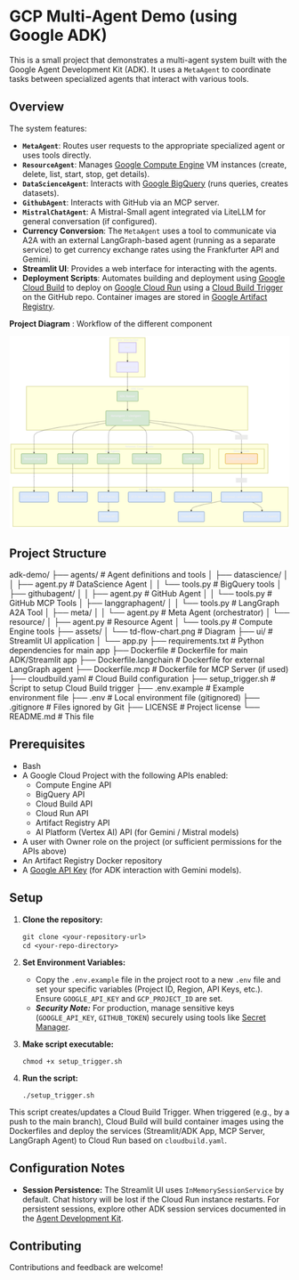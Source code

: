 # GCP Multi-Agent Demo (using Google ADK)

This is a small project that demonstrates a multi-agent system built with the Google Agent Development Kit (ADK). It uses a `MetaAgent` to coordinate tasks between specialized agents that interact with various tools.

## Overview

The system features:

* **`MetaAgent`**: Routes user requests to the appropriate specialized agent or uses tools directly.
* **`ResourceAgent`**: Manages [Google Compute Engine](https://cloud.google.com/compute/docs) VM instances (create, delete, list, start, stop, get details).
* **`DataScienceAgent`**: Interacts with [Google BigQuery](https://cloud.google.com/bigquery/docs) (runs queries, creates datasets).
* **`GithubAgent`**: Interacts with GitHub via an MCP server.
* **`MistralChatAgent`**: A Mistral-Small agent integrated via LiteLLM for general conversation (if configured).
* **Currency Conversion**: The `MetaAgent` uses a tool to communicate via A2A with an external LangGraph-based agent (running as a separate service) to get currency exchange rates using the Frankfurter API and Gemini.
* **Streamlit UI**: Provides a web interface for interacting with the agents.
* **Deployment Scripts**: Automates building and deployment using [Google Cloud Build](https://cloud.google.com/build/docs) to deploy on [Google Cloud Run](https://cloud.google.com/run/docs) using a [Cloud Build Trigger](https://cloud.google.com/build/docs/triggers) on the GitHub repo. Container images are stored in [Google Artifact Registry](https://cloud.google.com/artifact-registry/docs).

**Project Diagram** : Workflow of the different component

<p align="center">
<img src="./assets/td-flow-chart.png" alt="Diagram" width="800"/>
</p>

## Project Structure

adk-demo/
├── agents/                     # Agent definitions and tools
│   ├── datascience/
│   │   ├── agent.py            # DataScience Agent
│   │   └── tools.py            # BigQuery tools
│   ├── githubagent/
│   │   ├── agent.py            # GitHub Agent
│   │   └── tools.py            # GitHub MCP Tools
│   ├── langgraphagent/
│   │   └── tools.py            # LangGraph A2A Tool
│   ├── meta/
│   │   └── agent.py            # Meta Agent (orchestrator)
│   └── resource/
│       ├── agent.py            # Resource Agent
│       └── tools.py            # Compute Engine tools
├── assets/
│   └── td-flow-chart.png       # Diagram
├── ui/                         # Streamlit UI application
│   └── app.py
├── requirements.txt            # Python dependencies for main app
├── Dockerfile                  # Dockerfile for main ADK/Streamlit app
├── Dockerfile.langchain        # Dockerfile for external LangGraph agent
├── Dockerfile.mcp              # Dockerfile for MCP Server (if used)
├── cloudbuild.yaml             # Cloud Build configuration
├── setup_trigger.sh            # Script to setup Cloud Build trigger
├── .env.example                # Example environment file
├── .env                        # Local environment file (gitignored)
├── .gitignore                  # Files ignored by Git
├── LICENSE                     # Project license
└── README.md                   # This file


## Prerequisites

* Bash
* A Google Cloud Project with the following APIs enabled:
    * Compute Engine API
    * BigQuery API
    * Cloud Build API
    * Cloud Run API
    * Artifact Registry API
    * AI Platform (Vertex AI) API (for Gemini / Mistral models)
* A user with Owner role on the project (or sufficient permissions for the APIs above)
* An Artifact Registry Docker repository
* A [Google API Key](https://aistudio.google.com/apikey) (for ADK interaction with Gemini models).

## Setup

1.  **Clone the repository:**

    ```
    git clone <your-repository-url>
    cd <your-repo-directory>
    ```

2.  **Set Environment Variables:**
    * Copy the `.env.example` file in the project root to a new `.env` file and set your specific variables (Project ID, Region, API Keys, etc.). Ensure `GOOGLE_API_KEY` and `GCP_PROJECT_ID` are set.
    * ***Security Note:*** For production, manage sensitive keys (`GOOGLE_API_KEY`, `GITHUB_TOKEN`) securely using tools like [Secret Manager](https://cloud.google.com/secret-manager).

3.  **Make script executable:**

    ```
    chmod +x setup_trigger.sh
    ```

4.  **Run the script:**

    ```
    ./setup_trigger.sh
    ```

This script creates/updates a Cloud Build Trigger. When triggered (e.g., by a push to the main branch), Cloud Build will build container images using the Dockerfiles and deploy the services (Streamlit/ADK App, MCP Server, LangGraph Agent) to Cloud Run based on `cloudbuild.yaml`.

## Configuration Notes

* **Session Persistence:** The Streamlit UI uses `InMemorySessionService` by default. Chat history will be lost if the Cloud Run instance restarts. For persistent sessions, explore other ADK session services documented in the [Agent Development Kit](https://google.github.io/adk-docs/).

## Contributing

Contributions and feedback are welcome!